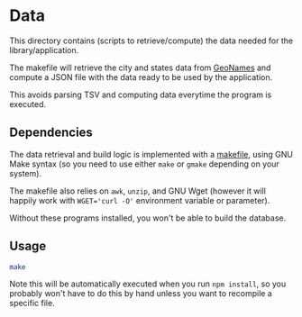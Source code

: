 Data
====

This directory contains (scripts to retrieve/compute) the data needed
for the library/application.

The makefile will retrieve the city and states data from [GeoNames]
and compute a JSON file with the data ready to be used by the
application.

This avoids parsing TSV and computing data everytime the program is
executed.

[GeoNames]: http://download.geonames.org/export/dump/readme.txt

Dependencies
------------

The data retrieval and build logic is implemented with a
[makefile](Makefile), using GNU Make syntax (so you need to use either
`make` or `gmake` depending on your system).

The makefile also relies on `awk`, `unzip`, and GNU Wget (however it
will happily work with `WGET='curl -O'` environment variable or
parameter).

Without these programs installed, you won't be able to build the
database.

Usage
-----

```sh
make
```

Note this will be automatically executed when you run `npm install`, so
you probably won't have to do this by hand unless you want to recompile
a specific file.
